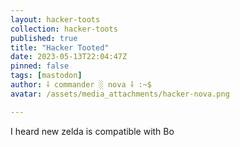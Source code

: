 ```yaml
---
layout: hacker-toots
collection: hacker-toots
published: true
title: "Hacker Tooted"
date: 2023-05-13T22:04:47Z
pinned: false
tags: [mastodon]
author: ⸸ commander ░ nova ⸸ :~$
avatar: /assets/media_attachments/hacker-nova.png

---
```


<p>I heard new zelda is compatible with Bo</p>


